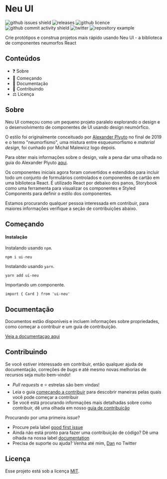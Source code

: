 # Neu UI

![github issues shield](https://img.shields.io/github/issues/daniel-norris/neumorphic_design)
![releases](https://img.shields.io/github/v/release/daniel-norris/neu_ui?include_prereleases)
![github licence](https://img.shields.io/github/license/daniel-norris/neu_ui)
![github commit activity shield](https://img.shields.io/github/commit-activity/m/daniel-norris/neumorphic_design)
![twitter](https://img.shields.io/twitter/follow/danielpnorris)
![repository example](../../src/demo.gif)

Crie protótipos e construa projetos mais rápido usando Neu UI - a biblioteca de componentes neumorfos React

## Conteúdos

- ❓ Sobre
- 🚀 Começando
- 📝 Documentação
- 👏 Contribuindo
- ⚖️ Licença

## Sobre

Neu UI começou como um pequeno projeto paralelo explorando o design e o desenvolvimento de componentes de UI usando design neumórfico.

O estilo foi originalmente conceituado por [Alexander Plyuto](https://dribbble.com/alexplyuto) no final de 2019 e o termo "neumorfismo", uma mistura entre esqueumorfismo e _material design_, foi cunhado por Michal Malewicz logo depois.

Para obter mais informações sobre o design, vale a pena dar uma olhada no guia do Alexander Plyuto [aqui](https://www.figma.com/file/J1uPSOY5k577mDpSfGFven/Neomorphism-Guide-2.0-%7C-Original?node-id=26580%3A1425).

Os componentes iniciais agora foram convertidos e estendidos para incluir todo um conjunto de formulários controlados e componentes de cartão em uma biblioteca React. É utilizado React por debaixo dos panos, Storybook como uma ferramenta para visualizar os componentes e Styled Components para definir o estilo dos componentes.

Estamos procurando qualquer pessoa interessada em contribuir, para maiores informações verifique a seção de contribuições abaixo.

## Começando

#### Instalação

Instalando usando `npm`.

```
npm i ui-neu
```

Instalando usando `yarn`.

```
yarn add ui-neu
```

Importando um componente.

```
import { Card } from 'ui-neu'
```

## Documentação

Documentos estão disponíveis e incluem informações sobre propriedades, como começar a contribuir e um guia de contribuição.

[Veja a documentaçao aqui](https://ui-neu.netlify.app/)

## Contribuindo

Se você estiver interessado em contribuir, então qualquer ajuda de documentação, correções de _bugs_ e até mesmo novas melhorias de recursos seja muito bem-vindo!

- _Pull requests_ e ⭐ estrelas são bem vindas!
- Leia o guia [começando a contribuir](CONTRIBUTING.md) para descobrir maneiras pelas quais você pode começar a contribuir
- Se você está procurando informações mais detalhadas sobre como contribuir, dê uma olhada em nosso [guia de contribuição](CONTRIBUTING_GUIDE.md)

Procurando por uma primeira _issue_?

- Procure pela label [good first issue](https://github.com/daniel-norris/neu_ui/labels/good%20first%20issue)
- Ainda não está pronto para fazer uma contribuição de código? Dê uma olhada na nossa label [documentation](https://github.com/daniel-norris/neu_ui/labels/documentation)
- Precisa de suporte ou ajuda? Venha até mim, [Dan](https://twitter.com/danielpnorris) no Twitter

## Licença

Esse projeto está sob a licença [MIT](/LICENCE).
